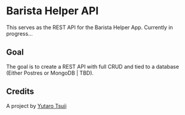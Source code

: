 # Barista Helper API

This serves as the REST API for the Barista Helper App. Currently in progress...

## Goal
The goal is to create a REST API with full CRUD and tied to a database (Either Postres or MongoDB | TBD).

## Credits
A project by [Yutaro Tsuji](https://github.com/ytsuji27)
